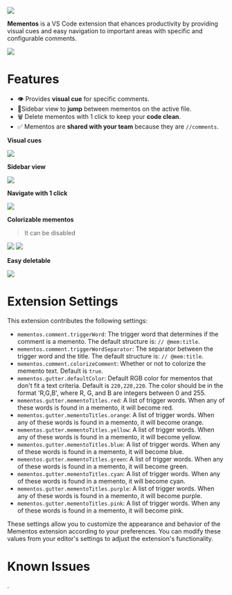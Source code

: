 ![](https://i.imgur.com/Ws1ObM4.png)

**Mementos** is a VS Code extension that ehances productivity by providing visual cues and easy navigation to important areas with specific and configurable comments.

![](https://i.gyazo.com/24d622ca990c4355ee0fe9e2db33fce0.gif)

# Features

- 👁️ Provides **visual cue** for specific comments.
- 🦘Sidebar view to **jump** between mementos on the active file.
- 🗑️ Delete mementos with 1 click to keep your **code clean**.
- ✅ Mementos are **shared with your team** because they are `//comments`.


**Visual cues**

![](https://i.gyazo.com/5c456d33d01a756db72becbf495d9ffb.png)

**Sidebar view**

![](https://i.gyazo.com/685615854e0312c527dbfde2fed21665.png)

**Navigate with 1 click**

![](https://i.gyazo.com/a592f556328817affd7c9d8ee72bb73b.gif)

**Colorizable mementos**

> It can be disabled

![](https://i.gyazo.com/356ea1008e44ec8966081dfb154b7702.png)
![](https://i.gyazo.com/24e17192a24d5b05dd73beae1c0efff5.png)

**Easy deletable**

![](https://i.gyazo.com/57e90b0b498aba237e535a5ae0419704.gif)



# Extension Settings

This extension contributes the following settings:

* `mementos.comment.triggerWord`: The trigger word that determines if the comment is a memento. The default structure is: `// @mem:title`.
* `mementos.comment.triggerWordSeparator`: The separator between the trigger word and the title. The default structure is: `// @mem:title`.
* `mementos.comment.colorizeComment`: Whether or not to colorize the memento text. Default is `true`.
* `mementos.gutter.defaultColor`: Default RGB color for mementos that don't fit a text criteria. Default is `220,220,220`. The color should be in the format 'R,G,B', where R, G, and B are integers between 0 and 255.
* `mementos.gutter.mementoTitles.red`: A list of trigger words. When any of these words is found in a memento, it will become red.
* `mementos.gutter.mementoTitles.orange`: A list of trigger words. When any of these words is found in a memento, it will become orange.
* `mementos.gutter.mementoTitles.yellow`: A list of trigger words. When any of these words is found in a memento, it will become yellow.
* `mementos.gutter.mementoTitles.blue`: A list of trigger words. When any of these words is found in a memento, it will become blue.
* `mementos.gutter.mementoTitles.green`: A list of trigger words. When any of these words is found in a memento, it will become green.
* `mementos.gutter.mementoTitles.cyan`: A list of trigger words. When any of these words is found in a memento, it will become cyan.
* `mementos.gutter.mementoTitles.purple`: A list of trigger words. When any of these words is found in a memento, it will become purple.
* `mementos.gutter.mementoTitles.pink`: A list of trigger words. When any of these words is found in a memento, it will become pink.

These settings allow you to customize the appearance and behavior of the Mementos extension according to your preferences. You can modify these values from your editor's settings to adjust the extension's functionality.

# Known Issues

.
